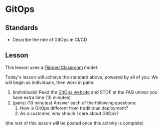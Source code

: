 # GitOps

## Standards

- Describe the role of GitOps in CI/CD

## Lesson

This lesson uses a [Flipped Classroom](https://omerad.msu.edu/teaching/teaching-skills-strategies/27-teaching/162-what-why-and-how-to-implement-a-flipped-classroom-model) model.

Today's lesson will achieve the standard above, powered by all of you. We will begin as individuals, then work in pairs:

1. (individuals) Read the [GitOps website](https://www.gitops.tech/) and STOP at the FAQ unless you have extra time (10 minutes)
1. (pairs) (10 minutes) Answer each of the following questions:
   1. How is GitOps different from traditional deployment?
   2. As a customer, why should I care about GitOps?

(the rest of this lesson will be posted once this activity is complete)

